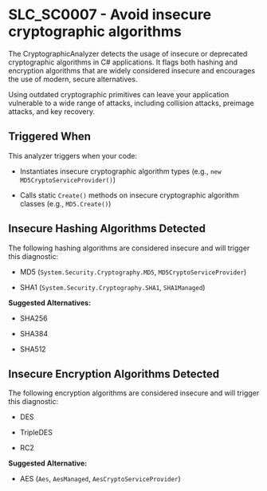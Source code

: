 # SLC_SC0007 - Avoid insecure cryptographic algorithms

The CryptographicAnalyzer detects the usage of insecure or deprecated cryptographic algorithms in C# applications. It flags both hashing and encryption algorithms that are widely considered insecure and encourages the use of modern, secure alternatives.

Using outdated cryptographic primitives can leave your application vulnerable to a wide range of attacks, including collision attacks, preimage attacks, and key recovery.

## Triggered When

This analyzer triggers when your code:

-   Instantiates insecure cryptographic algorithm types (e.g., `new MD5CryptoServiceProvider()`)
    
-   Calls static `Create()` methods on insecure cryptographic algorithm classes (e.g., `MD5.Create()`)
    

## Insecure Hashing Algorithms Detected

The following hashing algorithms are considered insecure and will trigger this diagnostic:

-   MD5 (`System.Security.Cryptography.MD5`, `MD5CryptoServiceProvider`)
    
-   SHA1 (`System.Security.Cryptography.SHA1`, `SHA1Managed`)
    

**Suggested Alternatives:**

-   SHA256
    
-   SHA384
    
-   SHA512
    

## Insecure Encryption Algorithms Detected

The following encryption algorithms are considered insecure and will trigger this diagnostic:

-   DES
    
-   TripleDES
    
-   RC2
    

**Suggested Alternative:**

-   AES (`Aes`, `AesManaged`, `AesCryptoServiceProvider`)
````